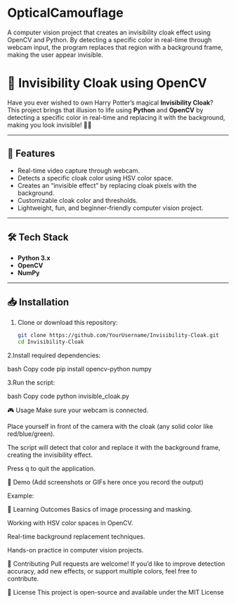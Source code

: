# OpticalCamouflage
A computer vision project that creates an invisibility cloak effect using OpenCV and Python. By detecting a specific color in real-time through webcam input, the program replaces that region with a background frame, making the user appear invisible.
# 🧥 Invisibility Cloak using OpenCV

Have you ever wished to own Harry Potter’s magical **Invisibility Cloak**?  
This project brings that illusion to life using **Python** and **OpenCV** by detecting a specific color in real-time and replacing it with the background, making you look invisible! 🎩✨

---

## 🚀 Features
- Real-time video capture through webcam.
- Detects a specific cloak color using HSV color space.
- Creates an “invisible effect” by replacing cloak pixels with the background.
- Customizable cloak color and thresholds.
- Lightweight, fun, and beginner-friendly computer vision project.

---

## 🛠️ Tech Stack
- **Python 3.x**
- **OpenCV**
- **NumPy**

---

## 📥 Installation

1. Clone or download this repository:
   ```bash
   git clone https://github.com/YourUsername/Invisibility-Cloak.git
   cd Invisibility-Cloak
2.Install required dependencies:

bash
Copy code
pip install opencv-python numpy

3.Run the script:

bash
Copy code
python invisible_cloak.py

🎮 Usage
Make sure your webcam is connected.

Place yourself in front of the camera with the cloak (any solid color like red/blue/green).

The script will detect that color and replace it with the background frame, creating the invisibility effect.

Press q to quit the application.

📸 Demo
(Add screenshots or GIFs here once you record the output)

Example:

🎯 Learning Outcomes
Basics of image processing and masking.

Working with HSV color spaces in OpenCV.

Real-time background replacement techniques.

Hands-on practice in computer vision projects.

🤝 Contributing
Pull requests are welcome! If you’d like to improve detection accuracy, add new effects, or support multiple colors, feel free to contribute.

📄 License
This project is open-source and available under the MIT License
